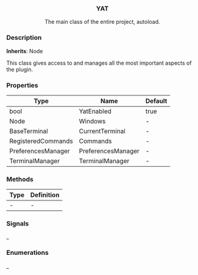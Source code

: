 <div align="center">
 <h3>YAT</h1>
 <p>The main class of the entire project, autoload.</p>
</div>

### Description

**Inherits**: Node

This class gives access to and manages all the most important aspects of the plugin.

### Properties

| Type               | Name               | Default |
| ------------------ | ------------------ | ------- |
| bool               | YatEnabled         | true    |
| Node               | Windows            | -       |
| BaseTerminal       | CurrentTerminal    | -       |
| RegisteredCommands | Commands           | -       |
| PreferencesManager | PreferencesManager | -       |
| TerminalManager    | TerminalManager    | -       |

### Methods

| Type | Definition |
| ---- | ---------- |
| -    | -          |

### Signals

_

### Enumerations

_
